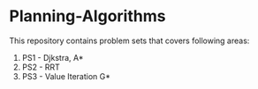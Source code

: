 # Planning-Algorithms
This repository contains problem sets that covers following areas:
1. PS1 - Djkstra, A*
2. PS2 - RRT
3. PS3 - Value Iteration G*
